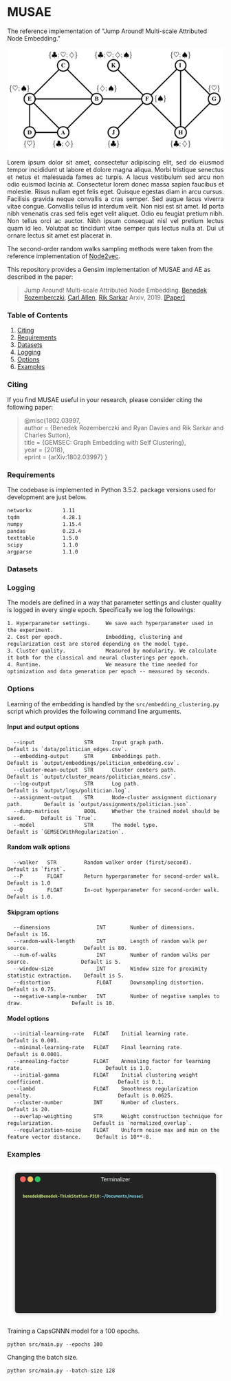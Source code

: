 MUSAE
============================================
The reference implementation of "Jump Around! Multi-scale Attributed Node Embedding."
<p align="center">
  <img width="800" src="musae.jpg">
</p>
<p align="justify">
Lorem ipsum dolor sit amet, consectetur adipiscing elit, sed do eiusmod tempor incididunt ut labore et dolore magna aliqua. Morbi tristique senectus et netus et malesuada fames ac turpis. A lacus vestibulum sed arcu non odio euismod lacinia at. Consectetur lorem donec massa sapien faucibus et molestie. Risus nullam eget felis eget. Quisque egestas diam in arcu cursus. Facilisis gravida neque convallis a cras semper. Sed augue lacus viverra vitae congue. Convallis tellus id interdum velit. Non nisi est sit amet. Id porta nibh venenatis cras sed felis eget velit aliquet. Odio eu feugiat pretium nibh. Non tellus orci ac auctor. Nibh ipsum consequat nisl vel pretium lectus quam id leo. Volutpat ac tincidunt vitae semper quis lectus nulla at. Dui ut ornare lectus sit amet est placerat in.</p>

The second-order random walks sampling methods were taken from the reference implementation of [Node2vec](https://github.com/aditya-grover/node2vec).

This repository provides a Gensim implementation of MUSAE and AE as described in the paper:
> Jump Around! Multi-scale Attributed Node Embedding.
> [Benedek Rozemberczki](http://homepages.inf.ed.ac.uk/s1668259/), [Carl Allen](https://scholar.google.com/citations?user=wRcURR8AAAAJ&hl=en&oi=sra), [Rik Sarkar](https://homepages.inf.ed.ac.uk/rsarkar/)
> Arxiv, 2019.
> [[Paper]](https://benito.hu)


### Table of Contents

1. [Citing](#citing)  
2. [Requirements](#requirements)
3. [Datasets](#datasets)  
4. [Logging](#logging)  
5. [Options](#options) 
6. [Examples](#examples)

### Citing

If you find MUSAE useful in your research, please consider citing the following paper:

>@misc{1802.03997,    
       author = {Benedek Rozemberczki and Ryan Davies and Rik Sarkar and Charles Sutton},    
       title = {GEMSEC: Graph Embedding with Self Clustering},   
       year = {2018},    
       eprint = {arXiv:1802.03997}
       }

### Requirements
The codebase is implemented in Python 3.5.2. package versions used for development are just below.
```
networkx          1.11
tqdm              4.28.1
numpy             1.15.4
pandas            0.23.4
texttable         1.5.0
scipy             1.1.0
argparse          1.1.0
```
### Datasets

### Logging

The models are defined in a way that parameter settings and cluster quality is logged in every single epoch. Specifically we log the followings:

```
1. Hyperparameter settings.     We save each hyperparameter used in the experiment.
2. Cost per epoch.              Embedding, clustering and regularization cost are stored depending on the model type.
3. Cluster quality.             Measured by modularity. We calculate it both for the classical and neural clusterings per epoch.
4. Runtime.                     We measure the time needed for optimization and data generation per epoch -- measured by seconds.
```

### Options

Learning of the embedding is handled by the `src/embedding_clustering.py` script which provides the following command line arguments.

#### Input and output options

```
  --input                STR      Input graph path.                              Default is `data/politician_edges.csv`.
  --embedding-output     STR      Embeddings path.                               Default is `output/embeddings/politician_embedding.csv`.
  --cluster-mean-output  STR      Cluster centers path.                          Default is `output/cluster_means/politician_means.csv`.
  --log-output           STR      Log path.                                      Default is `output/logs/politician.log`.
  --assignment-output    STR      Node-cluster assignment dictionary path.       Default is `output/assignments/politician.json`.
  --dump-matrices        BOOL     Whether the trained model should be saved.     Default is `True`.
  --model                STR      The model type.                                Default is `GEMSECWithRegularization`.
```


#### Random walk options

```
  --walker   STR         Random walker order (first/second).              Default is `first`.
  --P        FLOAT       Return hyperparameter for second-order walk.     Default is 1.0
  --Q        FLOAT       In-out hyperparameter for second-order walk.     Default is 1.0.
```

#### Skipgram options

```
  --dimensions               INT        Number of dimensions.                              Default is 16.
  --random-walk-length       INT        Length of random walk per source.                  Default is 80.
  --num-of-walks             INT        Number of random walks per source.                 Default is 5.
  --window-size              INT        Window size for proximity statistic extraction.    Default is 5.
  --distortion               FLOAT      Downsampling distortion.                           Default is 0.75.
  --negative-sample-number   INT        Number of negative samples to draw.                Default is 10.
```

#### Model options

```
  --initial-learning-rate   FLOAT    Initial learning rate.                                        Default is 0.001.
  --minimal-learning-rate   FLOAT    Final learning rate.                                          Default is 0.0001.
  --annealing-factor        FLOAT    Annealing factor for learning rate.                           Default is 1.0.
  --initial-gamma           FLOAT    Initial clustering weight coefficient.                        Default is 0.1.
  --lambd                   FLOAT    Smoothness regularization penalty.                            Default is 0.0625.
  --cluster-number          INT      Number of clusters.                                           Default is 20.
  --overlap-weighting       STR      Weight construction technique for regularization.             Default is `normalized_overlap`.
  --regularization-noise    FLOAT    Uniform noise max and min on the feature vector distance.     Default is 10**-8.
```

### Examples
<p align="center">
  <img width="500" src="musae.gif">
</p>


Training a CapsGNNN model for a 100 epochs.
```
python src/main.py --epochs 100
```
Changing the batch size.
```
python src/main.py --batch-size 128
```
